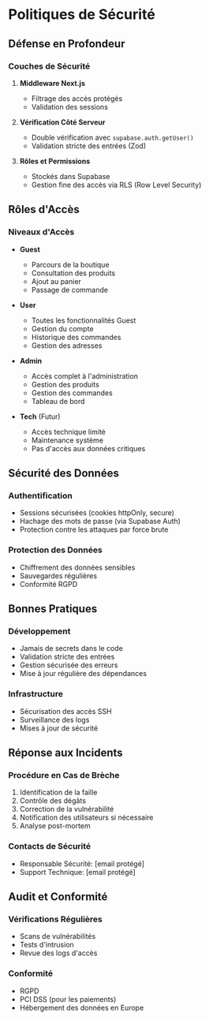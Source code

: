# Politiques de Sécurité

## Défense en Profondeur

### Couches de Sécurité

1. **Middleware Next.js**

   - Filtrage des accès protégés
   - Validation des sessions

2. **Vérification Côté Serveur**

   - Double vérification avec `supabase.auth.getUser()`
   - Validation stricte des entrées (Zod)

3. **Rôles et Permissions**
   - Stockés dans Supabase
   - Gestion fine des accès via RLS (Row Level Security)

## Rôles d'Accès

### Niveaux d'Accès

- **Guest**

  - Parcours de la boutique
  - Consultation des produits
  - Ajout au panier
  - Passage de commande

- **User**

  - Toutes les fonctionnalités Guest
  - Gestion du compte
  - Historique des commandes
  - Gestion des adresses

- **Admin**

  - Accès complet à l'administration
  - Gestion des produits
  - Gestion des commandes
  - Tableau de bord

- **Tech** (Futur)
  - Accès technique limité
  - Maintenance système
  - Pas d'accès aux données critiques

## Sécurité des Données

### Authentification

- Sessions sécurisées (cookies httpOnly, secure)
- Hachage des mots de passe (via Supabase Auth)
- Protection contre les attaques par force brute

### Protection des Données

- Chiffrement des données sensibles
- Sauvegardes régulières
- Conformité RGPD

## Bonnes Pratiques

### Développement

- Jamais de secrets dans le code
- Validation stricte des entrées
- Gestion sécurisée des erreurs
- Mise à jour régulière des dépendances

### Infrastructure

- Sécurisation des accès SSH
- Surveillance des logs
- Mises à jour de sécurité

## Réponse aux Incidents

### Procédure en Cas de Brèche

1. Identification de la faille
2. Contrôle des dégâts
3. Correction de la vulnérabilité
4. Notification des utilisateurs si nécessaire
5. Analyse post-mortem

### Contacts de Sécurité

- Responsable Sécurité: [email protégé]
- Support Technique: [email protégé]

## Audit et Conformité

### Vérifications Régulières

- Scans de vulnérabilités
- Tests d'intrusion
- Revue des logs d'accès

### Conformité

- RGPD
- PCI DSS (pour les paiements)
- Hébergement des données en Europe
